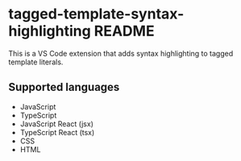 # tagged-template-syntax-highlighting README

This is a VS Code extension that adds syntax highlighting to tagged template literals.

## Supported languages

* JavaScript
* TypeScript
* JavaScript React (jsx)
* TypeScript React (tsx)
* CSS
* HTML
